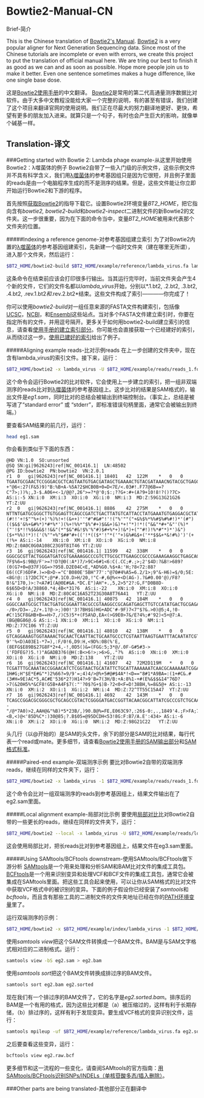 # Bowtie2-Manual-CN
Brief-简介

This is the Chinese translation of [Bowtie2's Manual](http://bowtie-bio.sourceforge.net/bowtie2/manual.shtml).
[Bowtie2](http://bowtie-bio.sourceforge.net/bowtie2/index.shtml) is a very popular aligner for Next Generation Sequencing data. Since most of the Chinese tutorials are incomplete or even with errors, we create this project to put the translation of official manual here. We are tring our best to finish it as good as we can and as soon as possible. Hope more people join us to make it better. Even one sentence sometimes makes a huge difference, like one single base dose.

这是[Bowtie2使用手册](http://bowtie-bio.sourceforge.net/bowtie2/manual.shtml)的中文翻译。
[Bowtie2](http://bowtie-bio.sourceforge.net/bowtie2/index.shtml)是常用的第二代高通量测序数据比对软件。由于大多中文教程没能给大家一个完整的说明，有的甚至有错误，我们创建了这个项目来翻译官网的使用说明。我们正在尽最大的努力翻译地更好、更快，希望有更多的朋友加入进来。就算只是一个句子，有时也会产生巨大的影响，就像单个碱基一样。

## Translation-译文

###Getting started with Bowtie 2: Lambda phage example-从这里开始使用Bowtie2：λ噬菌体的例子
Bowtie2自带了一些入门级的示例文件，这些示例文件并不具有科学含义，我们用[λ噬菌体](https://en.wikipedia.org/wiki/Lambda_phage)的参考基因组只是因为它很短，并且例子里面的reads是由一个电脑程序生成的而不是测序的结果。但是，这些文件能让你立即开始运行Bowtie2和下游的程序。

首先按照[获取Bowtie2](http://bowtie-bio.sourceforge.net/bowtie2/manual.shtml#obtaining-bowtie-2)的指导下载它。设置Bowtie2环境变量*BT2_HOME*，把它指向含有*bowtie2, bowtie2-build*和*bowtie2-inspect*二进制文件的新Bowtie2的文件夹。这一步很重要，因为在下面的命令当中，变量*BT2_HOME*被用来代表那个文件夹的位置。

#####Indexing a reference genome-对参考基因组建立索引
为了对Bowtie2内置的[λ噬菌体](https://en.wikipedia.org/wiki/Lambda_phage)的参考基因组建索引，先新建一个临时文件夹（建在哪里无所谓），进入那个文件夹，然后运行：
```bash
$BT2_HOME/bowtie2-build $BT2_HOME/example/reference/lambda_virus.fa lambda_virus
```
这条命令在结束前应该会打印很多行输出。当其运行完毕时，当前文件夹会产生4个新的文件，它们的文件名都以*lambda_virus*开始，分别以*.1.bt2, .2.bt2, .3.bt2, .4.bt2, .rev.1.bt2*和*.rev.2.bt2*结束。这些文件构成了索引————你完成了！

你可以使用*bowtie2-build*对一组任意来源的FASTA文件构建索引，包括像[UCSC](http://genome.ucsc.edu/cgi-bin/hgGateway)，[NCBI](http://www.ncbi.nlm.nih.gov/sites/genome)，和[Ensembl](http://www.ensembl.org/)这些站点。当对多个FASTA文件建立索引时，你要在指定所有的文件，并用逗号隔开。更多关于如何用bowtie2-build建立索引的信息，请查看[使用手册的建立索引部分](http://bowtie-bio.sourceforge.net/bowtie2/manual.shtml#the-bowtie2-build-indexer)。你可能也会直接获取一个已经建好的索引，从而绕过这一步。[使用已建好的索引](http://bowtie-bio.sourceforge.net/bowtie2/manual.shtml#using-a-pre-built-index)给出了例子。

#####Aligning example reads-比对示例reads
在上一步创建的文件夹中，现在含有lambda_virus的索引文件。接下来，运行：
```bash
$BT2_HOME/bowtie2 -x lambda_virus -U $BT2_HOME/example/reads/reads_1.fq -S eg1.sam
```
这个命令会运行Bowtie2的比对软件，它会使用上一步建立的索引，把一组非双端测序的reads比对到[λ噬菌体](https://en.wikipedia.org/wiki/Lambda_phage)的参考基因组上。这步比对的结果是SAM格式的，输出文件是*eg1.sam*，同时比对的总结会被输出到终端控制台。（事实上，总结是被写进了“standard error” 或 “stderr”，即标准错误句柄里面，通常它会被输出到终端。）

要查看SAM结果的前几行，运行：
```bash
head eg1.sam
```
你会看到类似于下面的东西：
```
@HD VN:1.0  SO:unsorted
@SQ SN:gi|9626243|ref|NC_001416.1|  LN:48502
@PG ID:bowtie2  PN:bowtie2  VN:2.0.1
r1  0   gi|9626243|ref|NC_001416.1| 18401   42  122M    *   0   0   TGAATGCGAACTCCGGGACGCTCAGTAATGTGACGATAGCTGAAAACTGTACGATAAACNGTACGCTGAGGGCAGAAAAAATCGTCGGGGACATTNTAAAGGCGGCGAGCGCGGCTTTTCCG  +"@6<:27(F&5)9)"B:%B+A-%5A?2$HCB0B+0=D<7E/<.03#!.F77@6B==?C"7>;))%;,3-$.A06+<-1/@@?,26">=?*@'0;$:;??G+:#+(A?9+10!8!?()?7C>  AS:i:-5 XN:i:0  XM:i:3  XO:i:0  XG:i:0  NM:i:3  MD:Z:59G13G21G26    YT:Z:UU
r2  0   gi|9626243|ref|NC_001416.1| 8886    42  275M    *   0   0   NTTNTGATGCGGGCTTGTGGAGTTCAGCCGATCTGACTTATGTCATTACCTATGAAATGTGAGGACGCTATGCCTGTACCAAATCCTACAATGCCGGTGAAAGGTGCCGGGATCACCCTGTGGGTTTATAAGGGGATCGGTGACCCCTACGCGAATCCGCTTTCAGACGTTGACTGGTCGCGTCTGGCAAAAGTTAAAGACCTGACGCCCGGCGAACTGACCGCTGAGNCCTATGACGACAGCTATCTCGATGATGAAGATGCAGACTGGACTGC (#!!'+!$""%+(+)'%)%!+!(&++)''"#"#&#"!'!("%'""("+&%$%*%%#$%#%#!)*'(#")(($&$'&%+&#%*)*#*%*')(%+!%%*"$%"#+)$&&+)&)*+!"*)!*!("&&"*#+"&"'(%)*("'!$*!!%$&&&$!!&&"(*"$&"#&!$%'%"#)$#+%*+)!&*)+(""#!)!%*#"*)*')&")($+*%%)!*)!('(%""+%"$##"#+(('!*(($*'!"*('"+)&%#&$+('**$$&+*&!#%)')'(+(!%+ AS:i:-14    XN:i:0  XM:i:8  XO:i:0  XG:i:0  NM:i:8  MD:Z:0A0C0G0A108C23G9T81T46 YT:Z:UU
r3  16  gi|9626243|ref|NC_001416.1| 11599   42  338M    *   0   0   GGGCGCGTTACTGGGATGATCGTGAAAAGGCCCGTCTTGCGCTTGAAGCCGCCCGAAAGAAGGCTGAGCAGCAGACTCAAGAGGAGAAAAATGCGCAGCAGCGGAGCGATACCGAAGCGTCACGGCTGAAATATACCGAAGAGGCGCAGAAGGCTNACGAACGGCTGCAGACGCCGCTGCAGAAATATACCGCCCGTCAGGAAGAACTGANCAAGGCACNGAAAGACGGGAAAATCCTGCAGGCGGATTACAACACGCTGATGGCGGCGGCGAAAAAGGATTATGAAGCGACGCTGTAAAAGCCGAAACAGTCCAGCGTGAAGGTGTCTGCGGGCGAT  7F$%6=$:9B@/F'>=?!D?@0(:A*)7/>9C>6#1<6:C(.CC;#.;>;2'$4D:?&B!>689?(0(G7+0=@37F)GG=>?958.D2E04C<E,*AD%G0.%$+A:'H;?8<72:88?E6((CF)6DF#.)=>B>D-="C'B080E'5BH"77':"@70#4%A5=6.2/1>;9"&-H6)=$/0;5E:<8G!@::1?2DC7C*;@*#.1C0.D>H/20,!"C-#,6@%<+<D(AG-).?&#0.00'@)/F8?B!&"170,)>:?<A7#1(A@0E#&A.*DC.E")AH"+.,5,2>5"2?:G,F"D0B8D-6$65D<D!A/38860.*4;4B<*31?6  AS:i:-22    XN:i:0  XM:i:8  XO:i:0  XG:i:0  NM:i:8  MD:Z:80C4C16A52T23G30A8T76A41   YT:Z:UU
r4  0   gi|9626243|ref|NC_001416.1| 40075   42  184M    *   0   0   GGGCCAATGCGCTTACTGATGCGGAATTACGCCGTAAGGCCGCAGATGAGCTTGTCCATATGACTGCGAGAATTAACNGTGGTGAGGCGATCCCTGAACCAGTAAAACAACTTCCTGTCATGGGCGGTAGACCTCTAAATCGTGCACAGGCTCTGGCGAAGATCGCAGAAATCAAAGCTAAGT(=8B)GD04*G%&4F,1'A>.C&7=F$,+#6!))43C,5/5+)?-/0>/D3=-,2/+.1?@->;)00!'3!7BH$G)HG+ADC'#-9F)7<7"$?&.>0)@5;4,!0-#C!15CF8&HB+B==H>7,/)C5)5*+(F5A%D,EA<(>G9E0>7&/E?4%;#'92)<5+@7:A.(BG@BG86@.G AS:i:-1 XN:i:0  XM:i:1  XO:i:0  XG:i:0  NM:i:1  MD:Z:77C106 YT:Z:UU
r5  0   gi|9626243|ref|NC_001416.1| 48010   42  138M    *   0   0   GTCAGGAAAGTGGTAAAACTGCAACTCAATTACTGCAATGCCCTCGTAATTAAGTGAATTTACAATATCGTCCTGTTCGGAGGGAAGAACGCGGGATGTTCATTCTTCATCACTTTTAATTGATGTATATGCTCTCTT  9''%<D)A03E1-*7=),:F/0!6,D9:H,<9D%:0B(%'E,(8EFG$E89B$27G8F*2+4,-!,0D5()&=(FGG:5;3*@/.0F-G#5#3->('FDFEG?)5.!)"AGADB3?6(@H(:B<>6!>;>6>G,."?%  AS:i:0  XN:i:0  XM:i:0  XO:i:0  XG:i:0  NM:i:0  MD:Z:138    YT:Z:UU
r6  16  gi|9626243|ref|NC_001416.1| 41607   42  72M2D119M   *   0   0   TCGATTTGCAAATACCGGAACATCTCGGTAACTGCATATTCTGCATTAAAAAATCAACGCAAAAAATCGGACGCCTGCAAAGATGAGGAGGGATTGCAGCGTGTTTTTAATGAGGTCATCACGGGATNCCATGTGCGTGACGGNCATCGGGAAACGCCAAAGGAGATTATGTACCGAGGAAGAATGTCGCT 1H#G;H"$E*E#&"*)2%66?=9/9'=;4)4/>@%+5#@#$4A*!<D=="8#1*A9BA=:(1+#C&.#(3#H=9E)AC*5,AC#E'536*2?)H14?>9'B=7(3H/B:+A:8%1-+#(E%&$$&14"76D?>7(&20H5%*&CF8!G5B+A4F$7(:"'?0$?G+$)B-?2<0<F=D!38BH,%=8&5@+ AS:i:-13    XN:i:0  XM:i:2  XO:i:1  XG:i:2  NM:i:4  MD:Z:72^TT55C15A47  YT:Z:UU
r7  16  gi|9626243|ref|NC_001416.1| 4692    42  143M    *   0   0   TCAGCCGGACGCGGGCGCTGCAGCCGTACTCGGGGATGACCGGTTACAACGGCATTATCGCCCGTCTGCAACAGGCTGCCAGCGATCCGATGGTGGACAGCATTCTGCTCGATATGGACANGCCCGGCGGGATGGTGGCGGGG -"/@*7A0)>2,AAH@&"%B)*5*23B/,)90.B@%=FE,E063C9?,:26$-0:,.,1849'4.;F>FA;76+5&$<C":$!A*,<B,<)@<'85D%C*:)30@85;?.B$05=@95DCDH<53!8G:F:B7/A.E':434> AS:i:-6 XN:i:0  XM:i:2  XO:i:0  XG:i:0  NM:i:2  MD:Z:98G21C22   YT:Z:UU
```
头几行（以@开始的）是SAM的头文件，余下的部分是SAM的比对结果，每行代表一个read或mate。更多细节，请查看[Bowtie2使用手册的SAM输出部分](http://bowtie-bio.sourceforge.net/bowtie2/manual.shtml#sam-output)和[SAM格式标准](http://samtools.sourceforge.net/SAM1.pdf)。

#####Paired-end example-双端测序示例
要比对Bowtie2自带的双端测序reads，继续在同样的文件夹下，运行：
```bash
$BT2_HOME/bowtie2 -x lambda_virus -1 $BT2_HOME/example/reads/reads_1.fq -2 $BT2_HOME/example/reads/reads_2.fq -S eg2.sam
```
这个命令会比对一组双端测序的reads到参考基因组上，结果文件输出在了eg2.sam里面。

#####Local alignment example-局部对比示例
要使用[局部对比](http://bowtie-bio.sourceforge.net/bowtie2/manual.shtml#end-to-end-alignment-versus-local-alignment)比对Bowtie2自带的一些更长的reads，继续在同样的文件夹下，运行：
```bash
$BT2_HOME/bowtie2 --local -x lambda_virus -U $BT2_HOME/example/reads/longreads.fq -S eg3.sam
```
这会使用局部比对，把长reads比对到参考基因组上，结果文件在eg3.sam里面。

#####Using SAMtools/BCFtools downstream-使用SAMtools/BCFtools做下游分析
[SAMtools](http://samtools.sourceforge.net/)是一个用来处理和分析SAM和BAM比对文件的集成工具包。[BCFtools](http://samtools.sourceforge.net/mpileup.shtml)是一个用来识别变异和处理VCF和BCF文件的集成工具包，通常它会被集成在SAMtools里面。把这些工具合起来使用，可以让你从SAM格式的比对文件中获取VCF格式中的被识别的变异。下面的例子假设你已经安装了*samtools*和*bcftools*，而且含有那些工具的二进制文件的文件夹地址已经在你的[PATH环境变量](http://en.wikipedia.org/wiki/PATH_(variable))里了。

运行双端测序的示例：
```bash
$BT2_HOME/bowtie2 -x $BT2_HOME/example/index/lambda_virus -1 $BT2_HOME/example/reads/reads_1.fq -2 $BT2_HOME/example/reads/reads_2.fq -S eg2.sam
```
使用*samtools view*把这个SAM文件转换成一个BAM文件。BAM是与SAM文字格式相对应的二进制格式。运行：
```bash
samtools view -bS eg2.sam > eg2.bam
```
使用*samtools sort*把这个BAM文件转换成排过序的BAM文件。
```bash
samtools sort eg2.bam eg2.sorted
```
现在我们有一个排过序的BAM文件了，它的名字是*eg2.sorted.bam*。排序后的BAM是一个有用的格式，因为这些比对都是（a）被压缩过的，这样有利于长期存储，（b）排过序的，这样有利于发现变异。要生成VCF格式的变异识别文件，运行：
```bash
samtools mpileup -uf $BT2_HOME/example/reference/lambda_virus.fa eg2.sorted.bam | bcftools view -bvcg - > eg2.raw.bcf
```
之后要查看这些变异，运行：
```bash
bcftools view eg2.raw.bcf
```
更多细节和这一流程的一些变化，请查阅SAMtools的官方指南：[用SAMtools/BCFtools识别SNPs/INDELs（单核苷酸多态/插入删除）](http://samtools.sourceforge.net/mpileup.shtml)。




###Other parts are being translated-其他部分正在翻译中
